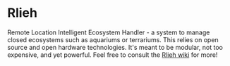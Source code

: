 Rlieh
=====

Remote Location Intelligent Ecosystem Handler - a system to manage closed ecosystems such as aquariums or terrariums.
This relies on open source and open hardware technologies. It's meant to be modular, not too expensive, and yet powerful.
Feel free to consult the [Rlieh wiki](https://github.com/sarinkhan/Rlieh/wiki) for more!
